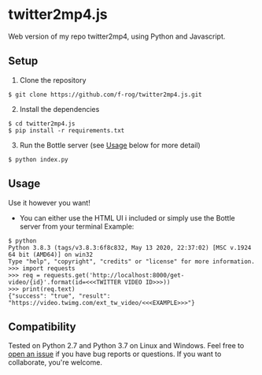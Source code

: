 # twitter2mp4.js
Web version of my repo twitter2mp4, using Python and Javascript.
## Setup

1) Clone the repository

```
$ git clone https://github.com/f-rog/twitter2mp4.js.git
```

2) Install the dependencies

```
$ cd twitter2mp4.js
$ pip install -r requirements.txt
```

3) Run the Bottle server (see [Usage](#usage) below for more detail)

```
$ python index.py
```
## Usage
Use it however you want!
- You can either use the HTML UI i included or simply use the Bottle server from your terminal
Example:

```
$ python
Python 3.8.3 (tags/v3.8.3:6f8c832, May 13 2020, 22:37:02) [MSC v.1924 64 bit (AMD64)] on win32
Type "help", "copyright", "credits" or "license" for more information.
>>> import requests
>>> req = requests.get('http://localhost:8000/get-video/{id}'.format(id=<<<TWITTER VIDEO ID>>>))
>>> print(req.text)
{"success": "true", "result": "https://video.twimg.com/ext_tw_video/<<<EXAMPLE>>>"}
```
## Compatibility

Tested on Python 2.7 and Python 3.7 on Linux and Windows. Feel free to [open an issue] if you have bug reports or questions. If you want to collaborate, you're welcome.

[open an issue]: https://github.com/f-rog/twitter2mp4.js/issues/new
